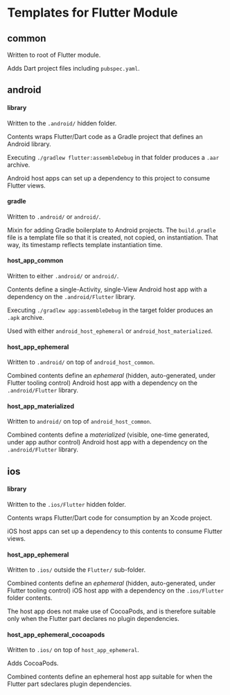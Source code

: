 # Templates for Flutter Module

## common

Written to root of Flutter module.

Adds Dart project files including `pubspec.yaml`.

## android

#### library

Written to the `.android/` hidden folder.

Contents wraps Flutter/Dart code as a Gradle project that defines an
Android library.

Executing `./gradlew flutter:assembleDebug` in that folder produces
a `.aar` archive.

Android host apps can set up a dependency to this project to consume
Flutter views.

#### gradle

Written to `.android/` or `android/`.

Mixin for adding Gradle boilerplate to Android projects. The `build.gradle`
file is a template file so that it is created, not copied, on instantiation.
That way, its timestamp reflects template instantiation time.

#### host_app_common

Written to either `.android/` or `android/`.

Contents define a single-Activity, single-View Android host app
with a dependency on the `.android/Flutter` library.

Executing `./gradlew app:assembleDebug` in the target folder produces
an `.apk` archive.

Used with either `android_host_ephemeral` or `android_host_materialized`.

#### host_app_ephemeral

Written to `.android/` on top of `android_host_common`.

Combined contents define an *ephemeral* (hidden, auto-generated,
under Flutter tooling control) Android host app with a dependency on the
`.android/Flutter` library.

#### host_app_materialized

Written to `android/` on top of `android_host_common`.

Combined contents define a *materialized* (visible, one-time generated,
under app author control) Android host app with a dependency on the
`.android/Flutter` library.

## ios

#### library

Written to the `.ios/Flutter` hidden folder.

Contents wraps Flutter/Dart code for consumption by an Xcode project.

iOS host apps can set up a dependency to this contents to consume
Flutter views.

#### host_app_ephemeral

Written to `.ios/` outside the `Flutter/` sub-folder.

Combined contents define an *ephemeral* (hidden, auto-generated,
under Flutter tooling control) iOS host app with a dependency on the
`.ios/Flutter` folder contents.

The host app does not make use of CocoaPods, and is therefore
suitable only when the Flutter part declares no plugin dependencies.

#### host_app_ephemeral_cocoapods

Written to `.ios/` on top of `host_app_ephemeral`.
 
Adds CocoaPods.

Combined contents define an ephemeral host app suitable for when the
Flutter part sdeclares plugin dependencies.
